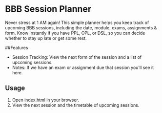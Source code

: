 # BBB Session Planner
Never stress at 1 AM again! This simple planner helps you keep track of upcoming BBB sessions, including the date, module, exams, assignments & form. Know instantly if you have PPL, OPL, or DSL, so you can decide whether to stay up late or get some rest.


##Features
* Session Tracking: View the next form of the session and a list of upcoming sessions.
* Notes: If we have an exam or assignment due that session you'll see it here.

## Usage
1. Open index.html in your browser.
2. View the next session and the timetable of upcoming sessions.
